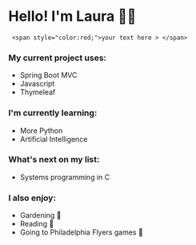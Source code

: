 # Hello! I'm Laura 🙋‍♀️
     <span style="color:red;">your text here > </span>

### My current project uses:
- Spring Boot MVC
- Javascript
- Thymeleaf

### I'm currently learning:
- More Python
- Artificial Intelligence

### What's next on my list:
- Systems programming in C
  
### I also enjoy:
- Gardening 🌻
- Reading 📖
- Going to Philadelphia Flyers games 🏒
